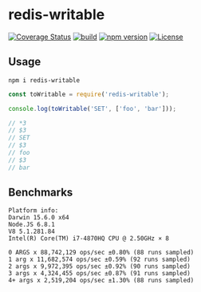 # redis-writable

[![Coverage Status](https://coveralls.io/repos/github/Salakar/redis-writable/badge.svg?branch=master)](https://coveralls.io/github/Salakar/redis-writable?branch=master)
[![build](https://travis-ci.org/Salakar/redis-writable.svg)](https://travis-ci.org/Salakar/redis-writable)
[![npm version](https://img.shields.io/npm/v/redis-writable.svg)](https://www.npmjs.com/package/redis-writable)
[![License](https://img.shields.io/npm/l/redis-writable.svg)](/LICENSE)


## Usage
`npm i redis-writable`

```javascript
const toWritable = require('redis-writable');

console.log(toWritable('SET', ['foo', 'bar']));

// *3
// $3
// SET
// $3
// foo
// $3
// bar
```


## Benchmarks
    Platform info:
    Darwin 15.6.0 x64
    Node.JS 6.8.1
    V8 5.1.281.84
    Intel(R) Core(TM) i7-4870HQ CPU @ 2.50GHz × 8

    0 ARGS x 88,742,129 ops/sec ±0.80% (88 runs sampled)
    1 arg x 11,682,574 ops/sec ±0.59% (92 runs sampled)
    2 args x 9,972,395 ops/sec ±0.92% (90 runs sampled)
    3 args x 4,324,455 ops/sec ±0.87% (91 runs sampled)
    4+ args x 2,519,204 ops/sec ±1.30% (88 runs sampled)
